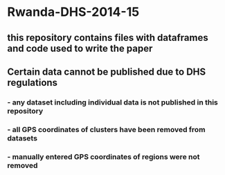 # Rwanda-DHS-2014-15

## this repository contains files with dataframes and code used to write the paper 

## Certain data cannot be published due to DHS regulations
### - any dataset including individual data is not published in this repository
### - all GPS coordinates of clusters have been removed from datasets
### - manually entered GPS coordinates of regions were not removed

